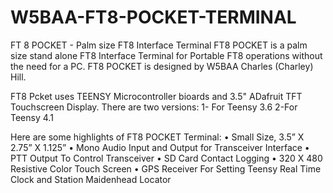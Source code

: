 # W5BAA-FT8-POCKET-TERMINAL
FT 8 POCKET - Palm size FT8 Interface Terminal
FT8 POCKET is a palm size stand alone FT8 Interface Terminal for Portable FT8 operations without the need for a PC.
FT8 POCKET is designed by W5BAA Charles (Charley) Hill.

FT8 Pcket uses TEENSY Microcontroller bioards and 3.5" ADafruit TFT Touchscreen Display.
There are two versions: 
1- For Teensy 3.6
2-For Teensy 4.1

Here are some highlights of FT8 POCKET Terminal:
• Small Size, 3.5” X 2.75” X 1.125”
• Mono Audio Input and Output for Transceiver Interface
• PTT Output To Control Transceiver
• SD Card Contact Logging
• 320 X 480 Resistive Color Touch Screen
• GPS Receiver For Setting Teensy Real Time Clock and Station Maidenhead Locator
